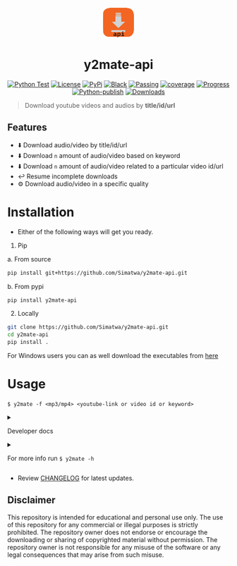 <p align="center">
 <img src="https://github.com/Simatwa/y2mate-api/blob/main/assets/logo.png?raw=true" height="70px" width="70px">
</p>

<h1 align="center">y2mate-api</h1>

<p align="center">
<a href="https://github.com/Simatwa/y2mate-api/actions/workflows/python-test.yml"><img src="https://github.com/Simatwa/y2mate-api/actions/workflows/python-test.yml/badge.svg" alt="Python Test"/></a>
<a href="LICENSE"><img alt="License" src="https://img.shields.io/static/v1?logo=GPL&color=Blue&message=MIT&label=License"/></a>
<a href="https://pypi.org/project/y2mate-api"><img alt="PyPi" src="https://img.shields.io/static/v1?logo=pypi&label=Pypi&message=v1.0.3&color=green"/></a>
<a href="https://github.com/psf/black"><img alt="Black" src="https://img.shields.io/static/v1?logo=Black&label=Code-style&message=Black"/></a>
<a href="#"><img alt="Passing" src="https://img.shields.io/static/v1?logo=Docs&label=Docs&message=Passing&color=green"/></a>
<a href="#"><img alt="coverage" src="https://img.shields.io/static/v1?logo=Coverage&label=Coverage&message=90%&color=yellowgreen"/></a>
<a href="#" alt="progress"><img alt="Progress" src="https://img.shields.io/static/v1?logo=Progress&label=Progress&message=95%&color=green"/></a>
<a href="https://github.com/Simatwa/y2mate-api/actions/workflows/python-publish.yml"><img src="https://github.com/Simatwa/y2mate-api/actions/workflows/python-publish.yml/badge.svg" alt="Python-publish"/></a>
<a href="https://pepy.tech/project/livescore-api"><img src="https://static.pepy.tech/personalized-badge/y2mate-api?period=total&units=international_system&left_color=grey&right_color=blue&left_text=Downloads" alt="Downloads"></a>
</p>

> Download youtube videos and audios by **title/id/url**


## Features

- ⬇️ Download audio/video by title/id/url
- ⬇️ Download `n` amount of audio/video based on keyword
- ⬇️ Download `n` amount of audio/video related to a particular video id/url
- ↩️ Resume incomplete downloads
- ⚙️ Download audio/video in a specific quality


# Installation

- Either of the following ways will get you ready.

1. Pip

  a. From source

```sh
pip install git+https://github.com/Simatwa/y2mate-api.git
```

  b. From pypi

```sh
pip install y2mate-api
```

2. Locally

```sh
git clone https://github.com/Simatwa/y2mate-api.git
cd y2mate-api
pip install .
```

For Windows users you can as well download the executables from [here](https://github.com/Simatwa/y2mate-api/releases/download/v1.0.2/main.exe)

# Usage 

`$ y2mate -f <mp3/mp4> <youtube-link or video id or keyword>`

<details>

<summary>

Developer docs

</summary>

1.Generate download links and other metadata

- Video

```py
from y2mate_api import Handler
api = Handler("Quantum computing in details")
for video_metadata in api.run():
	print(video_metadata)
"""Output
{
    "size": "13.9 MB",
    "f": "mp4",
    "q": "720p",
    "q_text": "720p (.mp4) <span class=\"label label-primary\"><small>m-HD</small></span>",
    "k": "joQdX4S3z8ShOJWn6qaA9sL4Al7j4vBwhNgqkwx0U/tQ99R4mbX1dYceffBBnNn7",
    "status": "ok",
    "mess": "",
    "c_status": "CONVERTED",
    "vid": "X8MZWCGgIb8",
    "title": "Quantum Computing In 5 Minutes | Quantum Computing Explained | Quantum Computer |Simplilearn",
    "ftype": "mp4",
    "fquality": "720",
    "dlink": "https://rr2---sn-gjo-w43s.googlevideo.com/videoplayback?expire=1686946638&ei=7m6MZK-2NdKQgAepgJGIBg&ip=212.119.40.85&id=o-ADe3hAAtGl6fkEeUD9HKkFNoeQBSwEuttoN5vFPyzLdQ&itag=22&source=youtube&requiressl=yes&mh=Zy&mm=31%2C29&mn=sn-gjo-w43s%2Csn-ab5l6nr6&ms=au%2Crdu&mv=m&mvi=2&pl=23&initcwndbps=1013750&spc=qEK7B_bA4LnIWnJEJPO8Lp__Gz-ysFYRbF7IYj1J5g&vprv=1&svpuc=1&mime=video%2Fmp4&ns=L1NG4wpa6rJJmunA_QDUTswN&cnr=14&ratebypass=yes&dur=298.608&lmt=1682850029743273&mt=1686924560&fvip=1&fexp=24007246&c=WEB&txp=5311224&n=XD35AJLYPy2nng&sparams=expire%2Cei%2Cip%2Cid%2Citag%2Csource%2Crequiressl%2Cspc%2Cvprv%2Csvpuc%2Cmime%2Cns%2Ccnr%2Cratebypass%2Cdur%2Clmt&sig=AOq0QJ8wRQIhAJdMdpsMBBByQZCOIglT_EvluXBK2wQ7mH32Ob95WAWJAiAP9PfGRwJKeJcZJXc5ZuVaZMImCAXCnbPcHyoSmRhH4A%3D%3D&lsparams=mh%2Cmm%2Cmn%2Cms%2Cmv%2Cmvi%2Cpl%2Cinitcwndbps&lsig=AG3C_xAwRQIgAMVlWxHYtKeZEzbpKQ9Huqrk-5CQ0kTpSFgAmTIGaE4CIQDR0NJHxHO_TtRbn-HmDOgVD6H3ZUntvgcD1V5yfkngAA%3D%3D&title=Quantum+Computing+In+5+Minutes+%7C+Quantum+Computing+Explained+%7C+Quantum+Computer+%7C+Simplilearn"
}
"""
```

- Audio

```py
from y2mate_api import Handler
api = Handler("Quantum computing in details")
for audio_metadata in api.run(format="mp3"):
	print(audio_metadata)

"""Output

{
    "size": "4.6 MB",
    "f": "mp3",
    "q": "128kbps",
    "q_text": "MP3 - 128kbps",
    "k": "joQdX4S3z8ShOJWn6qaA9sL4Al7j4vBwhNgqlAxyU/NQ99R4mbX1dYceffBBnNn7",
    "status": "ok",
    "mess": "",
    "c_status": "CONVERTED",
    "vid": "X8MZWCGgIb8",
    "title": "Quantum Computing In 5 Minutes | Quantum Computing Explained | Quantum Computer |Simplilearn",
    "ftype": "mp3",
    "fquality": "128",
    "dlink": "https://dl201.dlmate53.xyz/?file=M3R4SUNiN3JsOHJ6WWQ2a3NQS1Y5ZGlxVlZIOCtyZ1ZqZFEwMHdVdVNvaERxNTA2dysydUpJSm1JT3hhaHFlckg4dEE4QzJUT3VHZU1RR2RvNVZ0WVh5TTU4TXBzREhJdUtzNFNjVndYeGo5bjYzb3B5UjNoeFBnYzVQdUdyVkdlR04rc1F0UTJpdUR3UGpZdkJUcXZUT2d0eDdGYWkwR3R3UWJQT0hZck5vYTgzREVldVB4MFpWQS93Q1M4c2tNaU5hWThWUFErK29UZ3V0V2VVTmRjY2dUMUlxbW1mZkpxaG95cGQ4WndsMnR1K2V5RDVNd1FmVElJV0VwYkhwUXVieXBUaDRZOENZVy9XKzFxLzVqL1drVGRQMGhzREhucXFDNElDeU9JOGIwSHNBPQ%3D%3D"
}
"""
```

- **Note** : To download the media returned, pass the response to `api.save()`

2. Auto-download media

```py
from y2mate_api import Handler
api = Handler("Quantum computing in details")
api.auto_save()
```

This will proceed to download the first video found and save it in the `current directory`

You can as well specify total videos to be downloaded by using `limit` argument.
For instance:

```py
from y2mate_api import Handler
api = Handler("https://youtu.be/POPoAjWFkGg")
api.auto_save(limit=10)
# This will download the video in path and 9 other videos related to the query specified
```

**Note** : You can still use  **video id** such as `POPoAjWFkGg` as query parameter.

## Other parameters

- `Handler`
  * author : Video author i.e Youtube Channel
  * timeout : http requests timeout
  * confirm : Confirm before downloading media
  * unique : Auto-ignore previously downloaded media
  * thread : Download (x) value of file at a time.

- `Handler.run`
  * format : Media format mp4/mp3
  * quality : Media quality such as 720p/128kbps
  * resolver : Additional format info : [m4a,3gp,mp4,mp3]
  * limit : Total videos to be retrieved
  * keyword : Phrase(s) that must be in media title
  * author : Video author i.e Youtube Channel

- `Handler.auto_save`
  * dir : Path to Directory for saving the media files
  * iterator : Function that yields third_query object - `Handler.run`
  * progress_bar : Stdout media-name & Display progress bar
 
- `Handler.save`
  * third_dict : Response of `third_query.run()`
  * dir : Directory for saving the contents
  * progress_bar : Display download progress bar
  * quiet : Not to stdout anything
  * naming_format : Format for generating media filename using the `third_query` response keys
  * chunk_size : Size of chunks in KB for downloads
  * play : Auto-play media after downloading 
  * resume : Resume incomplete download

</details>
 
<details>

<summary>
	
For more info run `$ y2mate -h`

</summary>

```
usage: y2mate [-h] [-v] [-f mp3|mp4]
              [-q 4k|1080p|720p|480p|360p|240p|144p|auto|best|worst|mp3|m4a|.m4a|128kbps|192kbps|328kbps]
              [-r m4a|3gp|mp4|mp3] [-k [KEYWORD ...]] [-a [AUTHOR ...]]
              [-l LIMIT] [-d PATH] [-t TIMEOUT] [-c CHUNK] [-i PATH]
              [-o FORMAT] [-thr THREAD] [--disable-bar] [--confirm] [--unique]
              [--quiet] [--history] [--clear] [--resume] [--play]
              [query ...]

Download youtube videos and audios by title or link

positional arguments:
  query                 Youtube video title, link or id - None

options:
  -h, --help            show this help message and exit
  -v, --version         show program's version number and exit
  -f mp3|mp4, --format mp3|mp4
                        Specify media type - audio/video
  -q 4k|1080p|720p|480p|360p|240p|144p|auto|best|worst|mp3|m4a|.m4a|128kbps|192kbps|328kbps, --quality 4k|1080p|720p|480p|360p|240p|144p|auto|best|worst|mp3|m4a|.m4a|128kbps|192kbps|328kbps
                        Media quality - auto
  -r m4a|3gp|mp4|mp3, --resolver m4a|3gp|mp4|mp3
                        Other media formats incase of multiple options -
                        mp4/mp3
  -k [KEYWORD ...], --keyword [KEYWORD ...]
                        Media should contain this keywords - None
  -a [AUTHOR ...], --author [AUTHOR ...]
                        Media author i.e YouTube channel name - None
  -l LIMIT, --limit LIMIT
                        Total videos to be downloaded - 1
  -d PATH, --dir PATH   Directory for saving the contents -
                        /home/smartwa/git/Smartwa/I-learn-this
  -t TIMEOUT, --timeout TIMEOUT
                        Http request timeout in seconds - 30
  -c CHUNK, --chunk CHUNK
                        Chunk-size for downloading files in KB - 256
  -i PATH, --input PATH
                        Path to text file containing query per line - None
  -o FORMAT, --output FORMAT
                        Format for generating filename %(key)s :
                        [title,vid,fquality,ftype] or 'pretty' - None
  -thr THREAD, --thread THREAD
                        Download [x] amount of videos/audios at once - 1
  --disable-bar         Disable download progress bar - False
  --confirm             Confirm before downloading file - False
  --unique              Auto-skip any media that you once dowloaded - False
  --quiet               Not to stdout anything other than logs - False
  --history             Stdout all media metadata ever downloaded - False
  --clear               Clear all download histories - False
  --resume              Resume downloading incomplete downloads
  --play                Play media after download - False

This script has no official relation with y2mate.com

```

</details>

- Review [CHANGELOG](https://github.com/Simatwa/y2mate-api/blob/main/Docs/CHANGELOG.md) for latest updates.

## Disclaimer

This repository is intended for educational and personal use only. The use of this repository for any commercial or illegal purposes is strictly prohibited. The repository owner does not endorse or encourage the downloading or sharing of copyrighted material without permission. The repository owner is not responsible for any misuse of the software or any legal consequences that may arise from such misuse.

